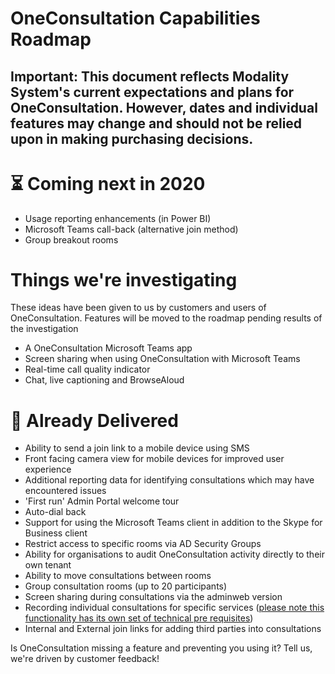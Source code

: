 # OneConsultation Capabilities Roadmap

## Important: This document reflects Modality System's current expectations and plans for OneConsultation. However, dates and individual features may change and should not be relied upon in making purchasing decisions.

# :hourglass_flowing_sand: Coming next in 2020

* Usage reporting enhancements (in Power BI) 
* Microsoft Teams call-back (alternative join method)
* Group breakout rooms

# Things we're investigating 
These ideas have been given to us by customers and users of OneConsultation. Features will be moved to the roadmap pending results of the investigation 

* A OneConsultation Microsoft Teams app
* Screen sharing when using OneConsultation with Microsoft Teams 
* Real-time call quality indicator 
* Chat, live captioning and BrowseAloud 

# :rocket: Already Delivered

* Ability to send a join link to a mobile device using SMS
* Front facing camera view for mobile devices for improved user experience
* Additional reporting data for identifying consultations which may have encountered issues
* 'First run' Admin Portal welcome tour
* Auto-dial back
* Support for using the Microsoft Teams client in addition to the Skype for Business client
* Restrict access to specific rooms via AD Security Groups
* Ability for organisations to audit OneConsultation activity directly to their own tenant
* Ability to move consultations between rooms
* Group consultation rooms (up to 20 participants)  
* Screen sharing during consultations via the adminweb version
* Recording individual consultations for specific services ([please note this functionality has its own set of technical pre requisites](recording_setup.md)) 
* Internal and External join links for adding third parties into consultations 


Is OneConsultation missing a feature and preventing you using it? Tell us, we're driven by customer feedback!
